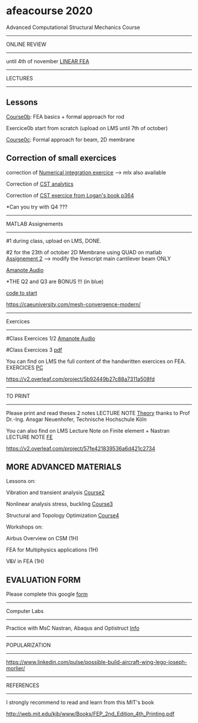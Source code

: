 # afeacourse 2020
Advanced Computational Structural Mechanics Course 

****
ONLINE REVIEW
****

until 4th of november [LINEAR FEA](https://github.com/jomorlier/afeacourse/blob/master/RECAP/Course1.md)

****
LECTURES
****

## Lessons

[Course0b](https://github.com/jomorlier/afeacourse/blob/master/RECAP/course0b_Prof.pdf): FEA basics + formal approach for rod 

Exercice0b start from scratch (upload on LMS until 7th of october)

[Course0c](https://github.com/jomorlier/afeacourse/blob/master/RECAP/Course0c.pdf): Formal approach for beam, 2D membrane

## Correction of small exercices

correction of [Numerical integration exercice](https://github.com/jomorlier/afeacourse/blob/master/RECAP/Assignement3correction.pdf)
--> mlx also available

Correction of 
[CST analytics](http://htmlpreview.github.io/?https://github.com/jomorlier/afeacourse/blob/master/RECAP/CSTanalytics.html)

Correction of 
[CST exercice from Logan's book p364](http://htmlpreview.github.io/?https://github.com/jomorlier/afeacourse/blob/master/RECAP/CST_Logan.html)

*Can you try with Q4 ???


****
MATLAB Assignements
****

#1 during class, upload on LMS, DONE.

#2 for the 23th of october
2D Membrane using QUAD on matlab [Assignement 2](https://github.com/jomorlier/afeacourse/blob/master/RECAP/Assignement2.pdf)
--> modify the livescript main cantilever beam ONLY 

[Amanote Audio](https://app.amanote.com/note-taking/document/5c1440e1-b1e5-4e6b-97fa-b34eb34fbc47)

*THE Q2 and Q3 are BONUS !!! (in blue)

[code to start](https://github.com/jomorlier/afeacourse/blob/master/RECAP/Assignement2.zip)

https://caeuniversity.com/mesh-convergence-modern/

****
Exercices
****

#Class Exercices 1/2
[Amanote Audio](https://app.amanote.com/note-taking/document/f7797fc3-cbad-467c-8509-b5e66f34e2bf)

#Class Exercices 3
[pdf](https://github.com/jomorlier/afeacourse/blob/master/RECAP/FEA%20modeling%20best%20practice%20(1).pdf)

You can find on LMS the full content of the handwritten exercices on FEA.
EXERCICES [PC](https://github.com/jomorlier/feacourse/blob/master/Courses/PC3A.pdf)

https://v2.overleaf.com/project/5b92449b27c88a7311a508fd



****
TO PRINT
****

Please print and read theses 2 notes
LECTURE NOTE [Theory](https://github.com/jomorlier/feacourse/blob/master/Courses/arce504coursematerial.pdf) thanks to Prof Dr.-Ing. Ansgar Neuenhofer, Technische Hochschule Köln

You can also find on LMS Lecture Note on Finite element + Nastran
LECTURE NOTE [FE](https://github.com/jomorlier/feacourse/blob/master/Courses/LectureNote.pdf)

https://v2.overleaf.com/project/57fe421839536a6d421c2734

## MORE ADVANCED MATERIALS 

Lessons on:

Vibration and transient analysis [Course2](https://github.com/jomorlier/afeacourse/blob/master/Vibration/Course2.md)

Nonlinear analysis stress, buckling [Course3](https://github.com/jomorlier/afeacourse/blob/master/Nonlinear/Course3.md)

Structural and Topology Optimization [Course4](https://github.com/jomorlier/afeacourse/blob/master/TopOpt/Course4.md)

Workshops on:

Airbus Overview on CSM (1H)

FEA for Multiphysics applications (1H)

V&V in FEA (1H)


## EVALUATION FORM
Please complete this google [form](https://forms.gle/6YC6nfY2joixzPiM9)

****
Computer Labs
****


Practice with MsC Nastran, Abaqus and Optistruct [Info](https://github.com/jomorlier/afeacourse/blob/master/Computerlab/Info.md)

****
POPULARIZATION
****

https://www.linkedin.com/pulse/possible-build-aircraft-wing-lego-joseph-morlier/


****
REFERENCES
****


I strongly recommend to read and learn from this MIT's book

http://web.mit.edu/kjb/www/Books/FEP_2nd_Edition_4th_Printing.pdf










